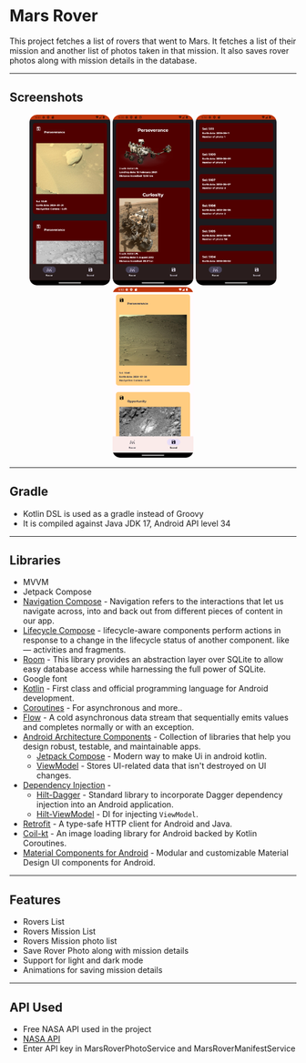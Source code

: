 # Mars Rover
This project fetches a list of rovers that went to Mars. It fetches a list of their mission and another list of photos taken in that mission. It also saves rover photos along with mission details in the database.

---
## Screenshots
<p align="center">
<img src = "https://raw.githubusercontent.com/abhineshchandra1234/Mars_Rover/master/app/src/main/res/screenshots/Missions_photo_dark.png" height=300px/>
<img src = "https://raw.githubusercontent.com/abhineshchandra1234/Mars_Rover/master/app/src/main/res/screenshots/rover_list_dark.png" height=300px/>
<img src = "https://raw.githubusercontent.com/abhineshchandra1234/Mars_Rover/master/app/src/main/res/screenshots/rover_missions_dark.png" height=300px/>
<img src = "https://raw.githubusercontent.com/abhineshchandra1234/Mars_Rover/master/app/src/main/res/screenshots/saved_photos_list.png" height=300px/>
</p>

---
## Gradle
- Kotlin DSL is used as a gradle instead of Groovy
- It is compiled against Java JDK 17, Android API level 34
---
## Libraries
- MVVM
- Jetpack Compose
- [Navigation Compose](https://developer.android.com/guide/navigation) - Navigation refers to the interactions that let us navigate across, into and back out from different pieces of content in our app.
- [Lifecycle Compose](https://developer.android.com/jetpack/androidx/releases/lifecycle) - lifecycle-aware components perform actions in response to a change in the lifecycle status of another component. like — activities and fragments.
- [Room](https://developer.android.com/training/data-storage/room) - This library provides an abstraction layer over SQLite to allow easy database access while harnessing the full power of SQLite.
- Google font
- [Kotlin](https://kotlinlang.org/) - First class and official programming language for Android development.
- [Coroutines](https://kotlinlang.org/docs/reference/coroutines-overview.html) - For asynchronous and more..
- [Flow](https://kotlin.github.io/kotlinx.coroutines/kotlinx-coroutines-core/kotlinx.coroutines.flow/-flow/) - A cold asynchronous data stream that sequentially emits values and completes normally or with an exception.
- [Android Architecture Components](https://developer.android.com/topic/libraries/architecture) - Collection of libraries that help you design robust, testable, and maintainable apps.
  - [Jetpack Compose](https://developer.android.com/jetpack/compose) - Modern way to make Ui in android kotlin.
  - [ViewModel](https://developer.android.com/topic/libraries/architecture/viewmodel) - Stores UI-related data that isn't destroyed on UI changes. 
- [Dependency Injection](https://developer.android.com/training/dependency-injection) - 
  - [Hilt-Dagger](https://dagger.dev/hilt/) - Standard library to incorporate Dagger dependency injection into an Android application.
  - [Hilt-ViewModel](https://developer.android.com/training/dependency-injection/hilt-jetpack) - DI for injecting `ViewModel`.
- [Retrofit](https://square.github.io/retrofit/) - A type-safe HTTP client for Android and Java.
- [Coil-kt](https://coil-kt.github.io/coil/) - An image loading library for Android backed by Kotlin Coroutines.
- [Material Components for Android](https://github.com/material-components/material-components-android) - Modular and customizable Material Design UI components for Android.
---
## Features
- Rovers List
- Rovers Mission List
- Rovers Mission photo list
- Save Rover Photo along with mission details
- Support for light and dark mode
- Animations for saving mission details
---
## API Used
- Free NASA API used in the project
- [NASA API](https://api.nasa.gov/)
- Enter API key in MarsRoverPhotoService and MarsRoverManifestService
